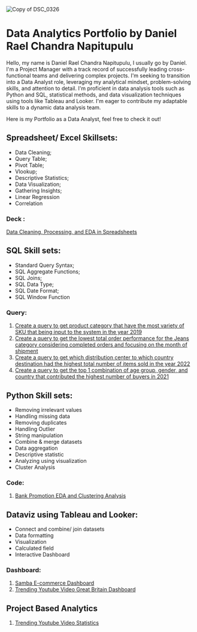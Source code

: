 ![Copy of DSC_0326](https://github.com/danielraelc16/danielraelc16/assets/144601336/3b810ce6-724c-479a-9a7f-e1161b6fe307) 
# Data Analytics Portfolio by Daniel Rael Chandra Napitupulu
Hello, my name is Daniel Rael Chandra Napitupulu, I usually go by Daniel. I'm a Project Manager with a track record of successfully leading cross-functional teams and delivering complex projects. I'm seeking to transition into a Data Analyst role, leveraging my analytical mindset, problem-solving skills, and attention to detail. I'm proficient in data analysis tools such as Python and SQL, statistical methods, and data visualization techniques using tools like Tableau and Looker. I'm eager to contribute my adaptable skills to a dynamic data analysis team.
  
Here is my Portfolio as a Data Analyst, feel free to check it out!

## Spreadsheet/ Excel Skillsets:
* Data Cleaning;
* Query Table;
* Pivot Table;
* Vlookup;
* Descriptive Statistics;
* Data Visualization;
* Gathering Insights;
* Linear Regression
* Correlation

### Deck :
[Data Cleaning, Processing, and EDA in Spreadsheets](https://drive.google.com/file/d/1Kqf6-Al7N8tmA6SWKfTvU4Qlm_rgCiir/view?usp=sharing)

## SQL Skill sets:
* Standard Query Syntax;  
* SQL Aggregate Functions; 
* SQL Joins; 
* SQL Data Type; 
* SQL Date Format; 
* SQL Window Function

### Query:
1. [Create a query to get product category that have the most variety of SKU that being input to the system in the year 2019](https://console.cloud.google.com/bigquery?sq=178305489124:f6e96553a5e74870a4d0e848bde5d08b)
2. [Create a query to get the lowest total order performance for the Jeans category considering completed orders and focusing on the month of shipment](https://console.cloud.google.com/bigquery?sq=178305489124:737a35e09b1643f49563aed706e54594)
3. [Create a query to get which distribution center to which country destination had the highest total number of items sold in the year 2022](https://console.cloud.google.com/bigquery?sq=178305489124:1474ba5a869d4b99aa184dd7e046e259)
4. [Create a query to get  the top 1 combination of age group, gender, and country that contributed the highest number of buyers in 2021](https://console.cloud.google.com/bigquery?sq=178305489124:8de37d2d23c440fb909a8bc332cc9f9b)



## Python Skill sets:
* Removing irrelevant values
* Handling missing data
* Removing duplicates
* Handling Outlier
* String manipulation
* Combine & merge datasets
* Data aggregation
* Descriptive statistic
* Analyzing using visualization
* Cluster Analysis

### Code:
1. [Bank Promotion EDA and Clustering Analysis](https://github.com/danielraelc16/danielraelc16/blob/76cd474bc67adedbfe69b550057e851133e13ef2/Revo%20Bank%20Promotion%20Dataset.ipynb)

## Dataviz using Tableau and Looker:
* Connect and combine/ join datasets
* Data formatting
* Visualization
* Calculated field
* Interactive Dashboard

### Dashboard:
1. [Samba E-commerce Dashboard](https://lookerstudio.google.com/reporting/63560caa-6401-4176-a859-c55b994ea802)
2. [Trending Youtube Video Great Britain Dashboard](https://public.tableau.com/views/TrendingYoutubeVideoGreatBritainDashboard/OverallDashboard?:language=en-US&:display_count=n&:origin=viz_share_link)


## Project Based Analytics
1. [Trending Youtube Video Statistics](https://drive.google.com/file/d/1FrDXT_Ye-8uOxLXg5NfgtXXPE3CUcfoj/view?usp=sharing)
